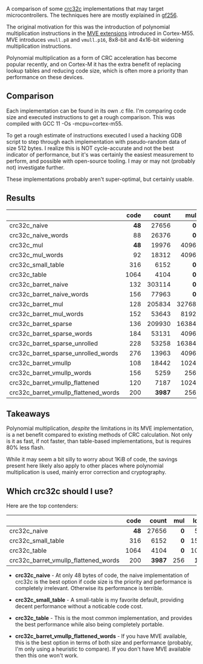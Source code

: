 
A comparison of some [crc32c][crc] implementations that may target
microcontrollers. The techniques here are mostly explained in [gf256][gf256].

The original motivation for this was the introduction of polynomial
multiplication instructions in the [MVE extensions][MVE] introduced in
Cortex-M55. MVE introduces `vmull.p8` and `vmull.p16`, 8x8-bit and 4x16-bit
widening multiplication instructions.

Polynomial multiplication as a form of CRC acceleration has become popular
recently, and on Cortex-M it has the extra benefit of replacing lookup tables
and reducing code size, which is often more a priority than performance on
these devices.

## Comparison

Each implementation can be found in its own .c file. I'm comparing code size
and executed instructions to get a rough comparison. This was compiled with
GCC 11 -Os -mcpu=cortex-m55.

To get a rough estimate of instructions executed I used a hacking GDB script
to step through each implementation with pseudo-random data of size 512 bytes.
I realize this is NOT cycle-accurate and not the best indicator of performance,
but it's was certainly the easiest measurement to perform, and possible with
open-source tooling. I may or may not (probably not) investigate further.

These implementations probably aren't super-optimal, but certainly usable.

## Results

|                                      |      code   |     count   |      mul   |     ld/st   |    branch   |     other   |
|:-------------------------------------|------------:|------------:|-----------:|------------:|------------:|------------:|
| crc32c_naive                         |      **48** |     27656   |      **0** |       516   |      4609   |     22531   |
| crc32c_naive_words                   |        88   |     26376   |      **0** |     **132** |      4481   |     21763   |
| crc32c_mul                           |      **48** |     19976   |     4096   |       516   |      4609   |     10755   |
| crc32c_mul_words                     |        92   |     18312   |     4096   |     **132** |      4481   |      9603   |
| crc32c_small_table                   |       316   |      6152   |      **0** |      1540   |       513   |      4099   |
| crc32c_table                         |      1064   |      4104   |      **0** |      1028   |       513   |    **2563** |
| crc32c_barret_naive                  |       132   |    303114   |      **0** |       516   |     33281   |    269317   |
| crc32c_barret_naive_words            |       156   |     77963   |      **0** |       644   |      8577   |     68742   |
| crc32c_barret_mul                    |       128   |    205834   |    32768   |       516   |     33281   |    139269   |
| crc32c_barret_mul_words              |       152   |     53643   |     8192   |       644   |      8577   |     36230   |
| crc32c_barret_sparse                 |       136   |    209930   |    16384   |      2564   |     20993   |    169989   |
| crc32c_barret_sparse_words           |       184   |     53131   |     4096   |       644   |      5505   |     42886   |
| crc32c_barret_sparse_unrolled        |       228   |     53258   |    16384   |      2564   |       513   |     33797   |
| crc32c_barret_sparse_unrolled_words  |       276   |     13963   |     4096   |       644   |     **385** |      8838   |
| crc32c_barret_vmullp                 |       108   |     18442   |     1024   |       516   |       513   |     16389   |
| crc32c_barret_vmullp_words           |       156   |      5259   |      256   |     **132** |     **385** |      4486   |
| crc32c_barret_vmullp_flattened       |       120   |      7187   |     1024   |       516   |       513   |      5134   |
| crc32c_barret_vmullp_flattened_words |       200   |    **3987** |      256   |     **132** |     **385** |      3214   |

## Takeaways

Polynomial multiplication, _despite_ the limitations in its MVE implementation,
is a net benefit compared to existing methods of CRC calculation. Not only is
it as fast, if not faster, than table-based implementations, but is requires 80%
less flash.

While it may seem a bit silly to worry about 1KiB of code, the savings present here
likely also apply to other places where polynomial multiplication is used, mainly
error correction and cryptography.

## Which crc32c should I use?

Here are the top contenders:

|                                      |      code   |     count   |      mul   |     ld/st   |    branch   |     other   |
|:-------------------------------------|------------:|------------:|-----------:|------------:|------------:|------------:|
| crc32c_naive                         |      **48** |     27656   |      **0** |       516   |      4609   |     22531   |
| crc32c_small_table                   |       316   |      6152   |      **0** |      1540   |       513   |      4099   |
| crc32c_table                         |      1064   |      4104   |      **0** |      1028   |       513   |    **2563** |
| crc32c_barret_vmullp_flattened_words |       200   |    **3987** |      256   |     **132** |     **385** |      3214   |

- **crc32c_naive** - At only 48 bytes of code, the naive implementation of
  crc32c is the best option if code size is the priority and performance is
  completely irrelevant. Otherwise its performance is terrible.

- **crc32c_small_table** - A small-table is my favorite default, providing
  decent performance without a noticable code cost.

- **crc32c_table** - This is the most common implementation, and provides the
  best performance while also being completely portable.

- **crc32c_barret_vmullp_flattened_words** - If you have MVE available, this
  is the best option in terms of both size and performance (probably, I'm only
  using a heuristic to compare). If you don't have MVE available then this one
  won't work.


[crc]: https://en.wikipedia.org/wiki/Cyclic_redundancy_check
[gf256]: https://docs.rs/gf256/latest/gf256/crc/index.html
[MVE]: https://www.arm.com/technologies/helium
